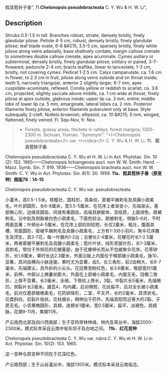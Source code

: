 假具苞铃子香",
11.**Chelonopsis pseudobracteata** C. Y. Wu & H. W. Li",

## Description
Shrubs 0.5-1.5 m tall. Branches robust, striate, densely bristly, finely glandular pilose. Petiole 4-5 cm, robust, densely bristly, finely glandular pilose; leaf blade ovate, 6-8 &amp;#215; 3.5-5 cm, sparsely bristly, finely white pilose along veins adaxially, base shallowly cordate, margin callose crenate to sometimes double callose crenate, apex acuminate. Cymes axillary or subterminal, densely bristly, finely glandular pilose, solitary or paired, 3-7-flowered; peduncle 2-4 cm; bracts leaflike, linear to lanceolate, 1-3 cm, bristly, not covering cymes. Pedicel 1-2.5 cm. Calyx campanulate, ca. 1.6 cm in flower, to 2.3 cm in fruit, pilose along veins outside and on throat inside; teeth 5, narrowly triangular, anterior 2 slightly larger, 6-7 mm, apex cuspidate-acuminate, reflexed. Corolla yellow or reddish to scarlet, ca. 3.6 cm, projected, slightly saccate above middle, ca. 1 cm wide at throat, finely pilose at apex outside, glabrous inside; upper lip ca. 3 mm, entire; middle lobe of lower lip ca. 5 mm, emarginate, lateral lobes ca. 2 mm. Posterior filaments finely pilose, anterior filaments puberulent only at base. Style subequally 2-cleft. Nutlets brownish, ellipsoid, ca. 10 &amp;#215; 5 mm, winged, flattened, finely veined. Fl. Sep-Nov, fr. Nov.

> * Forests, grassy areas, thickets in valleys, forest margins; 1300-2300 m. Sichuan, Yunnan.
  "Synonym": "&lt;I&gt;Chelonopsis pseudobracteata&lt;/I&gt; var. &lt;I&gt;rubra&lt;/I&gt; C. Y. Wu &amp; H. W. Li.
**11．假具苞铃子香**

Chelonopsis pseudobracteata C. Y. Wu et H. W. Li in Act. Phytotax. Sin. 10 (2): 152. 1965——Chelonopsis lichiangensis auct. non W. W. Smith: Hand. -Mazz. Symb. Sin. 7: 919. 1936——Chelonopsis bracteata auct. non W. W. Smith: C. Y. Wu in Act. Phytotax. Sin. 8(1): 30. 1959.
**11a．假具苞铃子香（原变种）图版78：14-15**

Chelonopsis pseudobracteata C. Y. Wu var. pseudobracteata

小灌木，高0.5-1.5米。枝粗壮，圆柱形，具条纹，密被平展刺毛及具腺小疏柔毛。叶片卵圆形，长6-8厘米，宽3.5-5厘米，在花序上者渐变小，先端渐尖，基部微心形，边缘具圆齿，间或有重圆齿，齿端具胼胝体，坚纸质，上面绿色，疏被刺毛，沿中肋及侧脉被白色小疏柔毛，下面色较淡，疏被刺毛，侧脉5-6对，干时两面显著；叶柄长4-5厘米，在花序上部的则较短，长仅2厘米，粗壮，腹面具槽，背面圆形，密被平展刺毛及具腺小疏柔毛，上方有1-3对小羽片。聚伞花序腋生及顶生，具3-7花，每一叶腋内1-2出；总梗长2-4厘米，花梗花时长1-2.5厘米，两者密被平展刺毛及具腺小疏柔毛；苞片叶状，线形至披针形，长1-3厘米，具刺毛，常位于外侧花的花梗基部，由于花梗伸长而从不包被聚伞花序。花萼钟形，长1.6厘米，果时长达2.3厘米，外面沿脉上内面仅于喉部被小疏柔毛，脉10，显著，其间由横向小脉连接，果时尤为显著，齿5，长三角形，前2齿稍大，长6-7毫米，先端骤尖，具外折的小尖头。花冠黄至粉红色，长3.6厘米，喉部宽约1厘米，前伸，中部以上微囊状膨大，外面在上部被小疏柔毛，内面无毛，冠檐二唇形，上唇不显著，长3毫米，全缘，下唇较上唇长，3裂，中裂片长5毫米，先端微凹，侧裂片长2毫米。雄蕊4，均内藏，后对稍短，花丝扁平，后对全长被小疏柔毛，前对仅基部被微柔毛，花药卵珠形，二室，平叉开，长约2毫米，具须状毛。花盘斜向，后裂片指状。花柱细长，稍伸出于药外，先端具短而近等大的2裂。子房无毛。小坚果椭圆形，具翅，连翅长1厘米，宽0.5厘米，扁平，淡褐色，具细脉。花期9-11月，果期11月。

产云南西北部及四川西南部；生于亚热带林林缘、林内及草丛中，海拔2000-2300米。模式标本采自云南中甸东坝子及白地之间。
**11b．红花变种**

Chelonopsis pseudobracteata C. Y. Wu var. rubra C. Y. Wu et H. W. Li in Act. Phytotax. Sin. 10(2): 153. 1965.

这一变种与原变种不同在于花深红色。

产云南西部；生于山谷灌丛中，海拔1300米。模式标本采自云南临沧。
